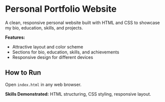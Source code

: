 # Personal Portfolio Website

A clean, responsive personal website built with HTML and CSS to showcase my bio, education, skills, and projects.

**Features:**
- Attractive layout and color scheme
- Sections for bio, education, skills, and achievements
- Responsive design for different devices

## How to Run
Open `index.html` in any web browser.

**Skills Demonstrated:** HTML structuring, CSS styling, responsive layout.
